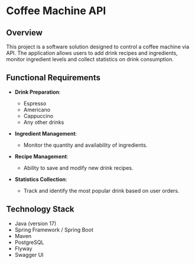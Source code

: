# Coffee Machine API

## Overview
This project is a software solution designed to control a coffee machine via API. The application allows users to add drink recipes and ingredients, monitor ingredient levels and collect statistics on drink consumption.

## Functional Requirements
- **Drink Preparation**:
    - Espresso
    - Americano
    - Cappuccino
    - Any other drinks

- **Ingredient Management**:
    - Monitor the quantity and availability of ingredients.

- **Recipe Management**:
    - Ability to save and modify new drink recipes.

- **Statistics Collection**:
    - Track and identify the most popular drink based on user orders.

## Technology Stack
- Java (version 17)
-  Spring Framework / Spring Boot
-  Maven
-  PostgreSQL
-  Flyway
-  Swagger UI


   
